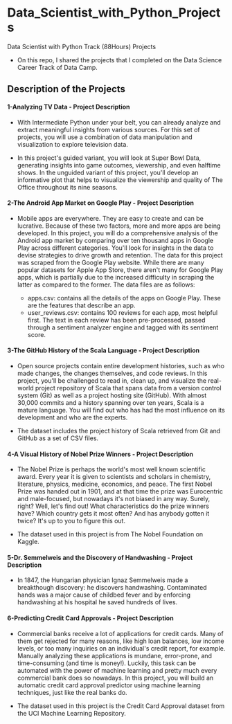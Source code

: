 # Data_Scientist_with_Python_Projects
Data Scientist with Python Track (88Hours) Projects

* On this repo, I shared the projects that I completed on the Data Science Career Track of Data Camp.



## Description of the Projects

#### 1-Analyzing TV Data - Project Description

* With Intermediate Python under your belt, you can already analyze and extract meaningful insights from various sources. For this set of projects, you will use a combination of data manipulation and visualization to explore television data.

* In this project's guided variant, you will look at Super Bowl Data, generating insights into game outcomes, viewership, and even halftime shows. In the unguided variant of this project, you'll develop an informative plot that helps to visualize the viewership and quality of The Office throughout its nine seasons.

#### 2-The Android App Market on Google Play - Project Description

* Mobile apps are everywhere. They are easy to create and can be lucrative. Because of these two factors, more and more apps are being developed. In this project, you will do a comprehensive analysis of the Android app market by comparing over ten thousand apps in Google Play across different categories. You'll look for insights in the data to devise strategies to drive growth and retention. The data for this project was scraped from the Google Play website. While there are many popular datasets for Apple App Store, there aren't many for Google Play apps, which is partially due to the increased difficulty in scraping the latter as compared to the former. The data files are as follows:

    * apps.csv: contains all the details of the apps on Google Play. These are the features that describe an app.
    * user_reviews.csv: contains 100 reviews for each app, most helpful first. The text in each review has been pre-processed, passed through a sentiment analyzer engine and tagged with its sentiment score. 


#### 3-The GitHub History of the Scala Language - Project Description

* Open source projects contain entire development histories, such as who made changes, the changes themselves, and code reviews. In this project, you'll be challenged to read in, clean up, and visualize the real-world project repository of Scala that spans data from a version control system (Git) as well as a project hosting site (GitHub). With almost 30,000 commits and a history spanning over ten years, Scala is a mature language. You will find out who has had the most influence on its development and who are the experts.

* The dataset includes the project history of Scala retrieved from Git and GitHub as a set of CSV files.


#### 4-A Visual History of Nobel Prize Winners - Project Description

* The Nobel Prize is perhaps the world's most well known scientific award. Every year it is given to scientists and scholars in chemistry, literature, physics, medicine, economics, and peace. The first Nobel Prize was handed out in 1901, and at that time the prize was Eurocentric and male-focused, but nowadays it's not biased in any way. Surely, right? Well, let's find out! What characteristics do the prize winners have? Which country gets it most often? And has anybody gotten it twice? It's up to you to figure this out.

* The dataset used in this project is from The Nobel Foundation on Kaggle.


#### 5-Dr. Semmelweis and the Discovery of Handwashing - Project Description

* In 1847, the Hungarian physician Ignaz Semmelweis made a breakthough discovery: he discovers handwashing. Contaminated hands was a major cause of childbed fever and by enforcing handwashing at his hospital he saved hundreds of lives.


#### 6-Predicting Credit Card Approvals - Project Description

* Commercial banks receive a lot of applications for credit cards. Many of them get rejected for many reasons, like high loan balances, low income levels, or too many inquiries on an individual's credit report, for example. Manually analyzing these applications is mundane, error-prone, and time-consuming (and time is money!). Luckily, this task can be automated with the power of machine learning and pretty much every commercial bank does so nowadays. In this project, you will build an automatic credit card approval predictor using machine learning techniques, just like the real banks do.

* The dataset used in this project is the Credit Card Approval dataset from the UCI Machine Learning Repository.
